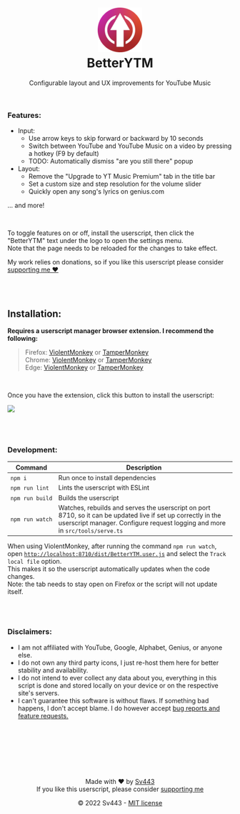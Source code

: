 <div style="text-align: center;" align="center">

<h1><img src="./resources/icon/icon.png" /><br>BetterYTM</h1>

Configurable layout and UX improvements for YouTube Music

</div>
<br>

### Features:
- Input:
    - Use arrow keys to skip forward or backward by 10 seconds
    - Switch between YouTube and YouTube Music on a video by pressing a hotkey (F9 by default)
    - TODO: Automatically dismiss "are you still there" popup
- Layout:
    - Remove the "Upgrade to YT Music Premium" tab in the title bar
    - Set a custom size and step resolution for the volume slider
    - Quickly open any song's lyrics on genius.com
  
... and more!

<br>

To toggle features on or off, install the userscript, then click the "BetterYTM" text under the logo to open the settings menu.  
Note that the page needs to be reloaded for the changes to take effect.  
  
My work relies on donations, so if you like this userscript please consider [supporting me ❤️](https://github.com/sponsors/Sv443)

<br><br>

## Installation:
**Requires a userscript manager browser extension. I recommend the following:**
> Firefox: [ViolentMonkey](https://addons.mozilla.org/en-US/firefox/addon/violentmonkey/) or [TamperMonkey](https://addons.mozilla.org/en-US/firefox/addon/tampermonkey/)  
> Chrome: [ViolentMonkey](https://chrome.google.com/webstore/detail/violentmonkey/jinjaccalgkegednnccohejagnlnfdag) or [TamperMonkey](https://chrome.google.com/webstore/detail/tampermonkey/dhdgffkkebhmkfjojejmpbldmpobfkfo)  
> Edge: [ViolentMonkey](https://microsoftedge.microsoft.com/addons/detail/violentmonkey/eeagobfjdenkkddmbclomhiblgggliao?hl=en-GB&gl=DE) or [TamperMonkey](https://microsoftedge.microsoft.com/addons/detail/tampermonkey/iikmkjmpaadaobahmlepeloendndfphd)

<br>

Once you have the extension, click this button to install the userscript:  
  
<!-- <a href="https://github.com/Sv443/BetterYTM/raw/main/BetterYTM.user.js" target="_blank"><img src="https://img.shields.io/badge/Install-%E2%96%BA-039e10" height="24"></a> -->
<a href="https://github.com/Sv443/BetterYTM/raw/main/BetterYTM.user.js" target="_blank"><img src="https://img.shields.io/badge/Install-%E2%96%BC-039e10" height="24"></a>

<br><br>

### Development:
| Command | Description |
| --- | --- |
| `npm i` | Run once to install dependencies |
| `npm run lint` | Lints the userscript with ESLint |
| `npm run build` | Builds the userscript |
| `npm run watch` | Watches, rebuilds and serves the userscript on port 8710, so it can be updated live if set up correctly in the userscript manager. Configure request logging and more in `src/tools/serve.ts` |
<!-- first column uses non-breaking space U+00A0 (' ') -->

When using ViolentMonkey, after running the command `npm run watch`, open [`http://localhost:8710/dist/BetterYTM.user.js`](http://localhost:8710/dist/BetterYTM.user.js) and select the `Track local file` option.  
This makes it so the userscript automatically updates when the code changes.  
Note: the tab needs to stay open on Firefox or the script will not update itself.


<br><br>

### Disclaimers:
- I am not affiliated with YouTube, Google, Alphabet, Genius, or anyone else.
- I do not own any third party icons, I just re-host them here for better stability and availability.
- I do not intend to ever collect any data about you, everything in this script is done and stored locally on your device or on the respective site's servers.
- I can't guarantee this software is without flaws. If something bad happens, I don't accept blame. I do however accept [bug reports and feature requests.](https://github.com/Sv443/BetterYTM/issues/new)

<br><br><br><br><br><br>

<div align="center" style="text-align: center;">

Made with ❤️ by [Sv443](https://github.com/Sv443)  
If you like this userscript, please consider [supporting me](https://github.com/sponsors/Sv443)  
  
© 2022 Sv443 - [MIT license](./LICENSE.txt)

</div>
